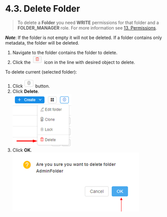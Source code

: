 # 4.3. Delete Folder

> To delete a **Folder** you need **WRITE** permissions for that folder and a **FOLDER_MANAGER** role. For more information see [13. Permissions](../13_Permissions/13._Permissions.md).

**_Note_**: If the folder is not empty it will not be deleted. If a folder contains only metadata, the folder will be deleted.

1. Navigate to the folder contains the folder to delete.
2. Click the ![CP_DeleteFolder](attachments/DeleteFolder_1.png) icon in the line with desired object to delete.

To delete current (selected folder):

1. Click ![CP_DeleteFolder](attachments/DeleteFolder_2.png) button.
2. Click **Delete**.  
    ![CP_DeleteFolder](attachments/DeleteFolder_3.png)
3. Click **OK**.  
    ![CP_DeleteFolder](attachments/DeleteFolder_4.png)